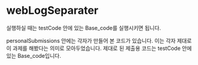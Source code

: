 # webLogSeparater

실행하실 때는 testCode 안에 있는 Base_code를 실행시키면 됩니다.

personalSubmissions 안에는 각자가 만들어 본 코드가 있습니다.
이는 각자 제대로 이 과제를 해봤다는 의미로 모아두었습니다.
제대로 된 제출용 코드는 testCode 안에 있는 Base_code입니다.